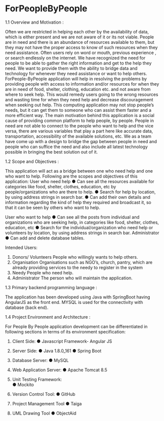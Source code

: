 # ForPeopleByPeople

1.1 Overview and Motivation :

Often we are restricted in helping each other by the availability of data, which is either present and we are not aware of it or its not viable. People are in need and there is an abundance of resources available to them, but they may not have the proper access to know of such resources when they need assistance. Often users rely on word or mouth, previous experience , or search endlessly on the internet. We have recognized the need for people to be able to gather the right information and get to the help they need. We want to provide them with the ability to bridge data and technology for whenever they need assistance or want to help others.
ForPeople-ByPeople application will help in resolving the problems by providing people with access to information and/or resources for when they are in need of food, shelter, clothing, education etc. and not aware from where to seek help. This would remedy users going to the wrong resources and wasting time for when they need help and decrease discouragement when seeking out help. This computing application may not stop people’s needs, but it can get them to someone who can assist them faster and a more efficient way.
The main motivation behind this application is a social cause of providing common platform to help people, by people. People in need are not able to connect to the people who want to help and the vice versa, there are various variables that play a part here like accurate data, transportation, accessibility of the available solutions, etc. We as a team have come up with a design to bridge the gap between people in need and people who can suffice the need and also include all latest technology possible in bringing the best solution out of it.


1.2 Scope and Objectives :

This application will act as a bridge between one who need help and one who want to help. Following are the scopes and objectives of this application:
User­ who need help
● Can see all the resources available for categories like food, shelter, clothes, education, etc by people/organizations who are there to help.
● Search for help by location, by using address strings in search bar.
● Can add their own details and information regarding the kind of help they required and
broadcast it, so that it can be seen by others who want to help.
 
 User­ who want to help
● Can see all the posts from individual and organizations who are seeking help, in categories like food, shelter, clothes, education, etc
● Search for the individual/organization who need help or volunteers by location, by using address strings in search bar.
Administrator
● Can add and delete database tables.

Intended Users:
1) Donors/ Volunteers­ People who willingly wants to help others.
2) Organisation­ Organisations such as NGO’s, church, pantry, which are already
providing services to the needy to register in the system
3) Needy­ People who need help.
4) Administrator­ The person who will maintain the application.

1.3 Primary back­end programming language :

The application has been developed using Java with SpringBoot having AngularJS as the front end. MYSQL is used for the connectivity with database (back end).

1.4 Project Environment and Architecture :

For People By People application development can be differentiated in following sections in terms of its environment specification:
  1. Client Side:
  ● Javascript Framework- Angular JS

  2. Server Side:
  ● Java 1.8.0_161
  ● Spring Boot

  3. Database Server: 
  ● MySQL

  4. Web Application Server:
  ● Apache Tomcat 8.5

  5. Unit Testing Framework:  
  ● Mockito

  6. Version Control Tool:
  ● GitHub

  7. Project Management Tool
  ● Taiga

  8. UML Drawing Tool
  ● ObjectAid

 
